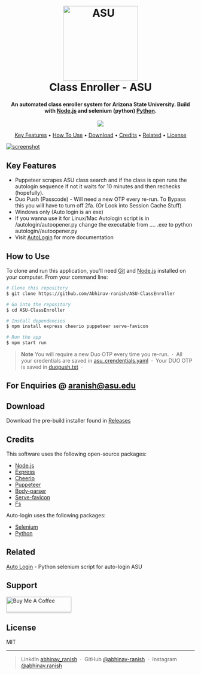 
<h1 align="center">
  <br>
  <a href="https://github.com/Abhinav-ranish/ASU-Autologin"><img src="https://raw.githubusercontent.com/Abhinav-ranish/ASU-Autologin/main/asu.ico" alt="ASU" width="200"></a>
  <br>
  Class Enroller - ASU
  <br>
</h1>

<h4 align="center">An automated class enroller system for Arizona State University. Build with  <a href="https://nodejs.org/en" target="_blank">Node.js</a> and selenium (python) <a href="https://www.python.org/" target="_blank">Python</a>.</h4>

<p align="center">
  <a href="https://www.paypal.me/aranish911">
    <img src="https://img.shields.io/badge/$-donate-ff69b4.svg?maxAge=2592000&amp;style=flat">
  </a>
</p>

<p align="center">
  <a href="#key-features">Key Features</a> •
  <a href="#how-to-use">How To Use</a> •
  <a href="#download">Download</a> •
  <a href="#credits">Credits</a> •
  <a href="#related">Related</a> •
  <a href="#license">License</a>
</p>

[![screenshot](https://img.youtube.com/vi/SxLpP7ES3-o/0.jpg)](https://youtu.be/SxLpP7ES3-o)

## Key Features

* Puppeteer scrapes ASU class search and if the class is open runs the autologin sequence if not it waits for 10 minutes and then rechecks (hopefully).
* Duo Push (Passcode) - Will need a new OTP every re-run. To Bypass this you will have to turn off 2fa. (Or Look into Session Cache Stuff)
* Windows only (Auto login is an exe)
* If you wanna use it for Linux/Mac Autologin script is in /autologin/autoopener.py change the executable from .... .exe to python autologin//autoopener.py
* Visit [AutoLogin](https://github.com/Abhinav-ranish/ASU-Autologin) for more documentation

## How to Use

To clone and run this application, you'll need [Git](https://git-scm.com) and [Node.js](https://nodejs.org/en/download) installed on your computer. From your command line:

```bash
# Clone this repository
$ git clone https://github.com/Abhinav-ranish/ASU-ClassEnroller

# Go into the repository
$ cd ASU-ClassEnroller

# Install dependencies
$ npm install express cheerio puppeteer serve-favicon 

# Run the app
$ npm start run
```

> **Note**
> You will require a new Duo OTP every time you re-run.  &nbsp;&middot;&nbsp;
> All your credentials are saved in [asu_crendentials.yaml](https://github.com/Abhinav-ranish/ASU-ClassEnroller/blob/main/asu_credentials.yaml)  &nbsp;&middot;&nbsp;
> Your DUO OTP is saved in [duopush.txt](https://github.com/Abhinav-ranish/ASU-ClassEnroller/blob/main/duopush.txt) &nbsp;&middot;&nbsp;


## For Enquiries @ aranish@asu.edu 

## Download

Download the pre-build installer found in [Releases](https://github.com/Abhinav-ranish/ASU-ClassEnroller/releases)


## Credits

This software uses the following open-source packages:

- [Node.js](https://nodejs.org/docs/latest/api/)
- [Express](https://expressjs.com/)
- [Cheerio](https://cheerio.js.org/docs/intro)
- [Puppeteer](https://pptr.dev/)
- [Body-parser](https://www.npmjs.com/package/body-parser)
- [Serve-favicon](https://www.geeksforgeeks.org/what-is-the-use-of-serve-favicon-from-node-js-server/)
- [Fs](https://www.npmjs.com/package/fs)

Auto-login uses the following packages:
- [Selenium](https://www.selenium.dev/documentation/)
- [Python](https://www.python.org/downloads/)

## Related

[Auto Login](https://github.com/Abhinav-ranish/ASU-Autologin) - Python selenium script for auto-login ASU

## Support

<a href="https://paypal.me/aranish911" target="_blank"><img src="https://www.buymeacoffee.com/assets/img/custom_images/purple_img.png" alt="Buy Me A Coffee" style="height: 41px !important;width: 174px !important;box-shadow: 0px 3px 2px 0px rgba(190, 190, 190, 0.5) !important;-webkit-box-shadow: 0px 3px 2px 0px rgba(190, 190, 190, 0.5) !important;" ></a>


## License

MIT

---

> LinkdIn [abhinav_ranish](https://www.linkedin.com/in/abhinavranish/) &nbsp;&middot;&nbsp;
> GitHub [@abhinav-ranish](https://github.com/abhinav-ranish) &nbsp;&middot;&nbsp;
> Instagram [@abhinav.ranish](https://instagram.com/abhinav.ranish)

